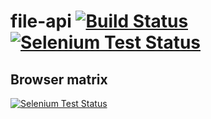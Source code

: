 # file-api [![Build Status](https://secure.travis-ci.org/fd/file-api.png?branch=master)](http://travis-ci.org/fd/file-api) [![Selenium Test Status](https://saucelabs.com/buildstatus/simonmenke)](https://saucelabs.com/u/simonmenke)

## Browser matrix

[![Selenium Test Status](https://saucelabs.com/browser-matrix/simonmenke.svg)](https://saucelabs.com/u/simonmenke)
